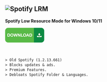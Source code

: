 ![Spotify LRM](-)
-----------
**Spotify Low Resource Mode for Windows 10/11**

[<img src="https://github.com/gzmatte/trash/blob/main/48wx.png">](https://github.com/gzmatte/spotify/releases/download/1/SPOTIFY-LRM.bat)

</br> 

```
> Old Spotify (1.2.13.661)
> Blocks updates & ads.
> Premium Features.
> Debloats Spotify Folder & Languages.
```
